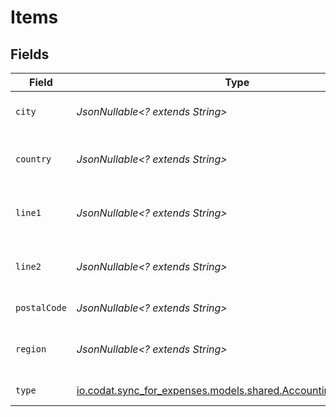 # Items


## Fields

| Field                                                                                                          | Type                                                                                                           | Required                                                                                                       | Description                                                                                                    |
| -------------------------------------------------------------------------------------------------------------- | -------------------------------------------------------------------------------------------------------------- | -------------------------------------------------------------------------------------------------------------- | -------------------------------------------------------------------------------------------------------------- |
| `city`                                                                                                         | *JsonNullable<? extends String>*                                                                               | :heavy_minus_sign:                                                                                             | City of the customer address.                                                                                  |
| `country`                                                                                                      | *JsonNullable<? extends String>*                                                                               | :heavy_minus_sign:                                                                                             | Country of the customer address.                                                                               |
| `line1`                                                                                                        | *JsonNullable<? extends String>*                                                                               | :heavy_minus_sign:                                                                                             | Line 1 of the customer address.                                                                                |
| `line2`                                                                                                        | *JsonNullable<? extends String>*                                                                               | :heavy_minus_sign:                                                                                             | Line 2 of the customer address.                                                                                |
| `postalCode`                                                                                                   | *JsonNullable<? extends String>*                                                                               | :heavy_minus_sign:                                                                                             | Postal code or zip code.                                                                                       |
| `region`                                                                                                       | *JsonNullable<? extends String>*                                                                               | :heavy_minus_sign:                                                                                             | Region of the customer address.                                                                                |
| `type`                                                                                                         | [io.codat.sync_for_expenses.models.shared.AccountingAddressType](../../models/shared/AccountingAddressType.md) | :heavy_check_mark:                                                                                             | The type of the address                                                                                        |